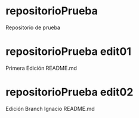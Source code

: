 # repositorioPrueba
Repositorio de prueba
# repositorioPrueba edit01
Primera Edición README.md
# repositorioPrueba edit02
Edición Branch Ignacio README.md
